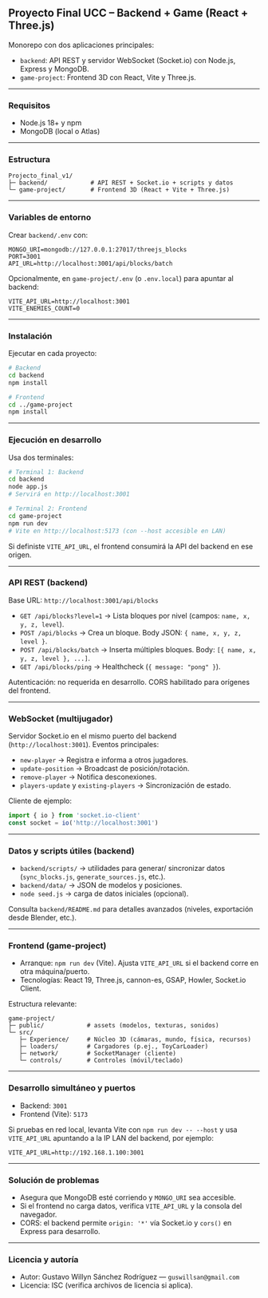 ## Proyecto Final UCC – Backend + Game (React + Three.js)

Monorepo con dos aplicaciones principales:

- `backend`: API REST y servidor WebSocket (Socket.io) con Node.js, Express y MongoDB.
- `game-project`: Frontend 3D con React, Vite y Three.js.

---

### Requisitos

- Node.js 18+ y npm
- MongoDB (local o Atlas)

---

### Estructura

```
Projecto_final_v1/
├─ backend/            # API REST + Socket.io + scripts y datos
└─ game-project/       # Frontend 3D (React + Vite + Three.js)
```

---

### Variables de entorno

Crear `backend/.env` con:

```env
MONGO_URI=mongodb://127.0.0.1:27017/threejs_blocks
PORT=3001
API_URL=http://localhost:3001/api/blocks/batch
```

Opcionalmente, en `game-project/.env` (o `.env.local`) para apuntar al backend:

```env
VITE_API_URL=http://localhost:3001
VITE_ENEMIES_COUNT=0
```

---

### Instalación

Ejecutar en cada proyecto:

```bash
# Backend
cd backend
npm install

# Frontend
cd ../game-project
npm install
```

---

### Ejecución en desarrollo

Usa dos terminales:

```bash
# Terminal 1: Backend
cd backend
node app.js
# Servirá en http://localhost:3001

# Terminal 2: Frontend
cd game-project
npm run dev
# Vite en http://localhost:5173 (con --host accesible en LAN)
```

Si definiste `VITE_API_URL`, el frontend consumirá la API del backend en ese origen.

---

### API REST (backend)

Base URL: `http://localhost:3001/api/blocks`

- `GET /api/blocks?level=1` → Lista bloques por nivel (campos: `name, x, y, z, level`).
- `POST /api/blocks` → Crea un bloque. Body JSON: `{ name, x, y, z, level }`.
- `POST /api/blocks/batch` → Inserta múltiples bloques. Body: `[{ name, x, y, z, level }, ...]`.
- `GET /api/blocks/ping` → Healthcheck (`{ message: "pong" }`).

Autenticación: no requerida en desarrollo. CORS habilitado para orígenes del frontend.

---

### WebSocket (multijugador)

Servidor Socket.io en el mismo puerto del backend (`http://localhost:3001`). Eventos principales:

- `new-player` → Registra e informa a otros jugadores.
- `update-position` → Broadcast de posición/rotación.
- `remove-player` → Notifica desconexiones.
- `players-update` y `existing-players` → Sincronización de estado.

Cliente de ejemplo:

```js
import { io } from 'socket.io-client'
const socket = io('http://localhost:3001')
```

---

### Datos y scripts útiles (backend)

- `backend/scripts/` → utilidades para generar/ sincronizar datos (`sync_blocks.js`, `generate_sources.js`, etc.).
- `backend/data/` → JSON de modelos y posiciones.
- `node seed.js` → carga de datos iniciales (opcional).

Consulta `backend/README.md` para detalles avanzados (niveles, exportación desde Blender, etc.).

---

### Frontend (game-project)

- Arranque: `npm run dev` (Vite). Ajusta `VITE_API_URL` si el backend corre en otra máquina/puerto.
- Tecnologías: React 19, Three.js, cannon-es, GSAP, Howler, Socket.io Client.

Estructura relevante:

```
game-project/
├─ public/            # assets (modelos, texturas, sonidos)
└─ src/
   ├─ Experience/     # Núcleo 3D (cámaras, mundo, física, recursos)
   ├─ loaders/        # Cargadores (p.ej., ToyCarLoader)
   ├─ network/        # SocketManager (cliente)
   └─ controls/       # Controles (móvil/teclado)
```

---

### Desarrollo simultáneo y puertos

- Backend: `3001`
- Frontend (Vite): `5173`

Si pruebas en red local, levanta Vite con `npm run dev -- --host` y usa `VITE_API_URL` apuntando a la IP LAN del backend, por ejemplo:

```env
VITE_API_URL=http://192.168.1.100:3001
```

---

### Solución de problemas

- Asegura que MongoDB esté corriendo y `MONGO_URI` sea accesible.
- Si el frontend no carga datos, verifica `VITE_API_URL` y la consola del navegador.
- CORS: el backend permite `origin: '*'` vía Socket.io y `cors()` en Express para desarrollo.

---

### Licencia y autoría

- Autor: Gustavo Willyn Sánchez Rodríguez — `guswillsan@gmail.com`
- Licencia: ISC (verifica archivos de licencia si aplica).



